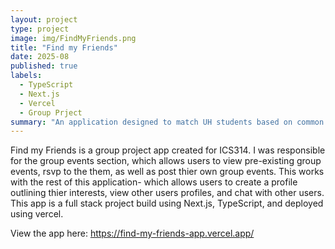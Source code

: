 ```yaml
---
layout: project
type: project
image: img/FindMyFriends.png
title: "Find my Friends"
date: 2025-08
published: true
labels:
  - TypeScript
  - Next.js
  - Vercel
  - Group Prject
summary: "An application designed to match UH students based on common interests, and provide a platform to chat and meet up."
---
```



Find my Friends is a group project app created for ICS314. I was responsible for the group events section, which allows users to view pre-existing group events, rsvp to the them, as well as post thier own group events. This works with the rest of this application- which allows users to create a profile outlining thier interests, view other users profiles, and chat with other users. This app is a full stack project build using Next.js, TypeScript, and deployed using vercel. 

View the app here: https://find-my-friends-app.vercel.app/
